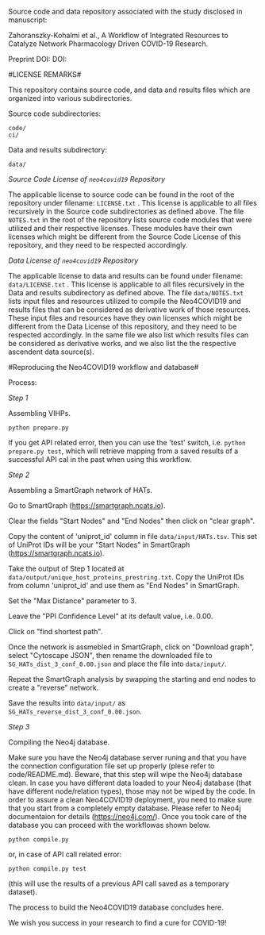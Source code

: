 Source code and data repository associated with the study disclosed in manuscript:


Zahoranszky-Kohalmi et al., A Workflow of Integrated Resources to Catalyze Network Pharmacology Driven COVID-19 Research. 

Preprint DOI:
DOI:


#LICENSE REMARKS#


This repository contains source code, and data and results files which are organized into various subdirectories.

Source code subdirectories:

`code/`
<BR>
`ci/`

Data and results subdirectory:

`data/`


*Source Code License of `neo4covid19` Repository*

The applicable license to source code can be found in the root of the repository under filename: `LICENSE.txt` . This license is applicable to all files recursively in the Source code subdirectories as defined above. The file `NOTES.txt` in the root of the repository lists source code modules that were utilized and their respective licenses. These modules have their own licenses which might be different from the Source Code License of this repository, and they need to be respected accordingly.

*Data License of `neo4covid19` Repository*

The applicable license to data and results can be found under filename: `data/LICENSE.txt` . This license is applicable to all files recursively in the Data and results subdirectory  as defined above. The file `data/NOTES.txt` lists input files and resources utilized to compile the Neo4COVID19 and results files that can be considered as derivative work of those resources. These input files and resources have they own licenses which might be different from the Data License of this repository, and they need to be respected accordingly. In the same file we also list which results files can be considered as derivative works, and we also list the the respective ascendent data source(s).




#Reproducing the Neo4COVID19 workflow and database#




Process:

*Step 1*

Assembling VIHPs.

`python prepare.py`


If you get API related error, then you can use the 'test' switch, i.e. `python prepare.py test`, which will retrieve mapping from a saved results of a successful API cal in the past when using this workflow.

*Step 2*

Assembling a SmartGraph network of HATs.

Go to SmartGraph (https://smartgraph.ncats.io).

Clear the fields "Start Nodes" and "End Nodes" then click on "clear graph".


Copy the content of 'uniprot_id' column in file `data/input/HATs.tsv`. This set of UniProt IDs will be your "Start Nodes" in SmartGraph (https://smartgraph.ncats.io).

Take the output of Step 1 located at `data/output/unique_host_proteins_prestring.txt`. Copy the UniProt IDs from column 'uniprot_id' and use them as "End Nodes" in SmartGraph.

Set the "Max Distance" parameter to 3.

Leave the "PPI Confidence Level" at its default value, i.e. 0.00.

Click on "find shortest path".

Once the network is assmebled in SmartGraph, click on "Download graph", select "Cytoscape JSON", then rename the downloaded file to `SG_HATs_dist_3_conf_0.00.json` and place the file into `data/input/`.




Repeat the SmartGraph analysis by swapping the starting and end nodes to create a "reverse" network.

Save the results into `data/input/` as `SG_HATs_reverse_dist_3_conf_0.00.json`.


*Step 3*

Compiling the Neo4j database.


Make sure you have the Neo4j database server runing and that you have the connection configuration file set up properly (plese refer to code/README.md). Beware, that this step will wipe the Neo4j database clean. In case you have different data loaded to your Neo4j database (that have different node/relation types), those may not be wiped by the code. In order to assure a clean Neo4COVID19 deployment, you need to make sure that you start from a completely empty database. Please refer to Neo4j documentaion for details (https://neo4j.com/). Once you took care of the database you can proceed with the workflowas shown below.

`python compile.py`

or, in case of API call related error:

`python compile.py test`

(this will use the results of a previous API call saved as a temporary dataset).





The process to build the Neo4COVID19 database concludes here.

We wish you success in your research to find a cure for COVID-19!
